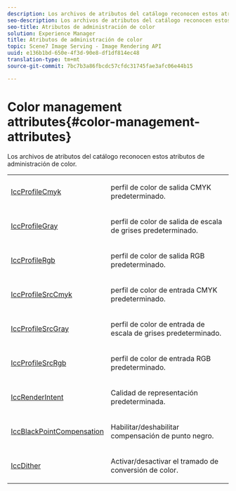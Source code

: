 ```yaml
---
description: Los archivos de atributos del catálogo reconocen estos atributos de administración de color.
seo-description: Los archivos de atributos del catálogo reconocen estos atributos de administración de color.
seo-title: Atributos de administración de color
solution: Experience Manager
title: Atributos de administración de color
topic: Scene7 Image Serving - Image Rendering API
uuid: e136b1bd-650e-4f3d-90e8-df1df814ec48
translation-type: tm+mt
source-git-commit: 7bc7b3a86fbcdc57cfdc31745fae3afc06e44b15

---
```



# Color management attributes{#color-management-attributes}

Los archivos de atributos del catálogo reconocen estos atributos de administración de color.

<table id="simpletable_60EABACFB5B344D380B65891880BCB8B"> 
 <tr class="strow"> 
  <td class="stentry"> <p><span class="codeph"> <a href="../../../../../../is-api/image-catalog/image-serving-api-ref/c-image-catalog-reference/c-attributes-reference/r-iccprofilecmyk.md#reference-db89f9dac33e447cadb359ec1ba27ee0" type="reference" format="dita" scope="local"> IccProfileCmyk</a></span> </p></td> 
  <td class="stentry"> <p>perfil de color de salida CMYK predeterminado. </p></td> 
 </tr> 
 <tr class="strow"> 
  <td class="stentry"> <p><span class="codeph"> <a href="../../../../../../is-api/image-catalog/image-serving-api-ref/c-image-catalog-reference/c-attributes-reference/r-iccprofilegray.md#reference-13822a1596e440eea0492e86d88dad35" type="reference" format="dita" scope="local"> IccProfileGray</a></span> </p></td> 
  <td class="stentry"> <p>perfil de color de salida de escala de grises predeterminado. </p></td> 
 </tr> 
 <tr class="strow"> 
  <td class="stentry"> <p><span class="codeph"> <a href="../../../../../../is-api/image-catalog/image-serving-api-ref/c-image-catalog-reference/c-attributes-reference/r-iccprofilergb.md#reference-3479e7daac54404f84b06b98ca07b9df" type="reference" format="dita" scope="local"> IccProfileRgb</a></span> </p></td> 
  <td class="stentry"> <p>perfil de color de salida RGB predeterminado. </p></td> 
 </tr> 
 <tr class="strow"> 
  <td class="stentry"> <p><span class="codeph"> <a href="../../../../../../is-api/image-catalog/image-serving-api-ref/c-image-catalog-reference/c-attributes-reference/r-iccprofilesrccmyk.md#reference-b57196dfe5db41fe88bd0828ed4ec728" type="reference" format="dita" scope="local"> IccProfileSrcCmyk</a></span> </p></td> 
  <td class="stentry"> <p>perfil de color de entrada CMYK predeterminado. </p></td> 
 </tr> 
 <tr class="strow"> 
  <td class="stentry"> <p><span class="codeph"> <a href="../../../../../../is-api/image-catalog/image-serving-api-ref/c-image-catalog-reference/c-attributes-reference/r-iccprofilesrcgray.md#reference-a717831da24d43f680d01393660f12f9" type="reference" format="dita" scope="local"> IccProfileSrcGray</a></span> </p></td> 
  <td class="stentry"> <p>perfil de color de entrada de escala de grises predeterminado. </p></td> 
 </tr> 
 <tr class="strow"> 
  <td class="stentry"> <p><span class="codeph"> <a href="../../../../../../is-api/image-catalog/image-serving-api-ref/c-image-catalog-reference/c-attributes-reference/r-iccprofilesrcrgb.md#reference-b8e576d075b44f5c94d95bfb5aa22ae2" type="reference" format="dita" scope="local"> IccProfileSrcRgb</a></span> </p></td> 
  <td class="stentry"> <p>perfil de color de entrada RGB predeterminado. </p></td> 
 </tr> 
 <tr class="strow"> 
  <td class="stentry"> <p><span class="codeph"> <a href="../../../../../../is-api/image-catalog/image-serving-api-ref/c-image-catalog-reference/c-attributes-reference/r-iccrenderintent.md#reference-012f207f28bd4406a5368d23ed95a51f" type="reference" format="dita" scope="local"> IccRenderIntent</a></span> </p> </td> 
  <td class="stentry"> <p>Calidad de representación predeterminada. </p></td> 
 </tr> 
 <tr class="strow"> 
  <td class="stentry"> <p><span class="codeph"> <a href="../../../../../../is-api/image-catalog/image-serving-api-ref/c-image-catalog-reference/c-attributes-reference/r-iccblackpointcompensation.md#reference-357626375ee140d1807f0c05171c733f" type="reference" format="dita" scope="local"> IccBlackPointCompensation</a></span> </p></td> 
  <td class="stentry"> <p>Habilitar/deshabilitar compensación de punto negro. </p></td> 
 </tr> 
 <tr class="strow"> 
  <td class="stentry"> <p><span class="codeph"> <a href="../../../../../../is-api/image-catalog/image-serving-api-ref/c-image-catalog-reference/c-attributes-reference/r-iccdither.md#reference-914d0d0567364246b4016d45c0ada85b" type="reference" format="dita" scope="local"> IccDither</a></span> </p></td> 
  <td class="stentry"> <p>Activar/desactivar el tramado de conversión de color. </p></td> 
 </tr> 
</table>

